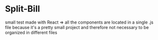 # Split-Bill
small test made with React => all the components are located in a single .js file because it's a pretty small project and therefore not necessary to be organized in different files

